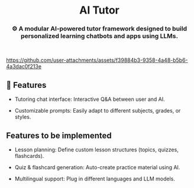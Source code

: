 <h1 align="center">AI Tutor</h1>

<h3 align="center">⚙️ A modular AI‑powered tutor framework designed to build personalized learning chatbots and apps using LLMs.</h3>

<br>

https://github.com/user-attachments/assets/f39884b3-9358-4a48-b5b6-4a3dac0f213e


## 🚀 Features

- Tutoring chat interface: Interactive Q&A between user and AI.

- Customizable prompts: Easily adapt to different subjects, grades, or styles.

##  Features to be implemented

- Lesson planning: Define custom lesson structures (topics, quizzes, flashcards).

- Quiz & flashcard generation: Auto-create practice material using AI.

- Multilingual support: Plug in different languages and LLM models.
